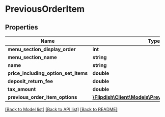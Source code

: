 # PreviousOrderItem

## Properties
Name | Type | Description | Notes
------------ | ------------- | ------------- | -------------
**menu_section_display_order** | **int** |  | [optional] 
**menu_section_name** | **string** |  | [optional] 
**name** | **string** |  | [optional] 
**price_including_option_set_items** | **double** |  | [optional] 
**deposit_return_fee** | **double** |  | [optional] 
**tax_amount** | **double** |  | [optional] 
**previous_order_item_options** | [**\Flipdish\\Client\Models\PreviousOrderItemOption[]**](PreviousOrderItemOption.md) |  | [optional] 

[[Back to Model list]](../README.md#documentation-for-models) [[Back to API list]](../README.md#documentation-for-api-endpoints) [[Back to README]](../README.md)


